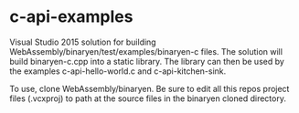 # c-api-examples
Visual Studio 2015 solution for building WebAssembly/binaryen/test/examples/binaryen-c files. The solution will build binaryen-c.cpp into a static library. The library can then be used by the examples c-api-hello-world.c and c-api-kitchen-sink.

To use, clone WebAssembly/binaryen. Be sure to edit all this repos project files (.vcxproj) to path at the source files in the binaryen cloned directory.
